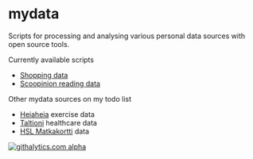 mydata
======

Scripts for processing and analysing various personal data sources with open source tools.

Currently available scripts
* [Shopping data](shopping)
* [Scoopinion reading data](scoopinion)

Other mydata sources on my todo list
* [Heiaheia](http://www.heiaheia.com/) exercise data
* [Taltioni](http://www.taltioni.fi/fi) healthcare data
* [HSL Matkakortti](https://omamatkakortti.hsl.fi/) data

[![githalytics.com alpha](https://cruel-carlota.gopagoda.com/f16752dcfa4d6fde33f7fad057137507 "githalytics.com")](http://githalytics.com/ouzor/mydata)

